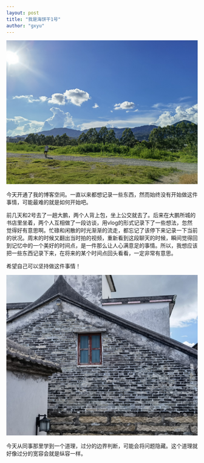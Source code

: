 ```yaml
---
layout: post
title: "我是海饼干1号"
author: "gxyu"
---
```

![](./../images/dapeng1.jpg)

今天开通了我的博客空间。一直以来都想记录一些东西，然而始终没有开始做这件事情，可能最难的就是如何开始吧。


前几天和2号去了一趟大鹏，两个人背上包，坐上公交就去了。后来在大鹏所城的书店里坐着，两个人互相做了一段访谈，用vlog的形式记录下了一些想法，忽然觉得好有意思啊。忙碌和闲散的时光渐渐的流走，都忘记了该停下来记录一下当前的状况。周末的时候又翻出当时拍的视频，重新看到这段聊天的时候，瞬间觉得回到记忆中的一个美好的时间点，是一件那么让人心满意足的事情。所以，我想应该把一些东西记录下来，在将来的某个时间点回头看看，一定非常有意思。


希望自己可以坚持做这件事情！

![](../images/dapeng3.jpg)

今天从同事那里学到一个道理，过分的边界判断，可能会将问题隐藏。这个道理就好像过分的宽容会就是纵容一样。